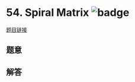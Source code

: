 # 54. Spiral Matrix ![badge](https://img.shields.io/badge/-medium-yellow?style=flat-square)

[题目链接](https://leetcode.com/problems/spiral-matrix)

## 题意

## 解答

